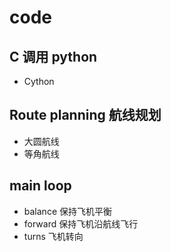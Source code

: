 # code

## C 调用 python

- Cython

## Route planning 航线规划

- 大圆航线
- 等角航线

## main loop

- balance 保持飞机平衡
- forward 保持飞机沿航线飞行
- turns   飞机转向